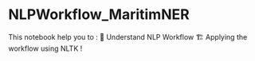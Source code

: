 # NLPWorkflow_MaritimNER
This notebook help you to : 
🧠 Understand NLP Workflow
🏗️ Applying the workflow using NLTK !
